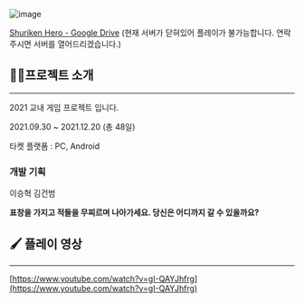 ![image](https://user-images.githubusercontent.com/64355834/170411602-1c027b16-4f3a-4a79-8948-c97bedd35466.png)

[Shuriken Hero - Google Drive](https://drive.google.com/drive/u/3/folders/1c0G8w0D3VAdWqzA1Gg5nl-UsBjV3t6JS)
(현재 서버가 닫혀있어 플레이가 불가능합니다. 연락주시면 서버를 열어드리겠습니다.)

## 👩‍🏫프로젝트 소개

---

2021 교내 게임 프로젝트 입니다.

2021.09.30 ~ 2021.12.20 (총 48일)

타켓 플랫폼 : PC, Android

### **개발                    기획**

이승혁                       김건범

**표창을 가지고 적들을 무찌르며 나아가세요. 당신은 어디까지 갈 수 있을까요?**

## 🖌️ 플레이 영상

---

[https://www.youtube.com/watch?v=gI-QAYJhfrg](https://www.youtube.com/watch?v=gI-QAYJhfrg)



